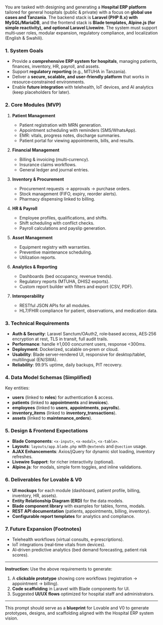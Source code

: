 You are tasked with designing and generating a **Hospital ERP platform** tailored for general hospitals (public & private) with a focus on **global use cases and Tanzania**. The backend stack is **Laravel (PHP 8.x) with MySQL/MariaDB**, and the frontend stack is **Blade templates, Alpine.js (for simple reactivity), and optional Laravel Livewire**. The system must support multi‑user roles, modular expansion, regulatory compliance, and localization (English & Swahili).

### 1. System Goals
- Provide a **comprehensive ERP system for hospitals**, managing patients, finances, inventory, HR, payroll, and assets.
- Support **regulatory reporting** (e.g., MTUHA in Tanzania).
- Deliver a **secure, scalable, and user‑friendly platform** that works in resource‑constrained environments.
- Enable **future integration** with telehealth, IoT devices, and AI analytics (keep placeholders for later).

### 2. Core Modules (MVP)
1. **Patient Management**
   - Patient registration with MRN generation.
   - Appointment scheduling with reminders (SMS/WhatsApp).
   - EMR: vitals, progress notes, discharge summaries.
   - Patient portal for viewing appointments, bills, and results.

2. **Financial Management**
   - Billing & invoicing (multi‑currency).
   - Insurance claims workflows.
   - General ledger and journal entries.

3. **Inventory & Procurement**
   - Procurement requests → approvals → purchase orders.
   - Stock management (FIFO, expiry, reorder alerts).
   - Pharmacy dispensing linked to billing.

4. **HR & Payroll**
   - Employee profiles, qualifications, and shifts.
   - Shift scheduling with conflict checks.
   - Payroll calculations and payslip generation.

5. **Asset Management**
   - Equipment registry with warranties.
   - Preventive maintenance scheduling.
   - Utilization reports.

6. **Analytics & Reporting**
   - Dashboards (bed occupancy, revenue trends).
   - Regulatory reports (MTUHA, DHIS2 exports).
   - Custom report builder with filters and export (CSV, PDF).

7. **Interoperability**
   - RESTful JSON APIs for all modules.
   - HL7/FHIR compliance for patient, observations, and medication data.

### 3. Technical Requirements
- **Auth & Security**: Laravel Sanctum/OAuth2, role‑based access, AES‑256 encryption at rest, TLS in transit, full audit trails.
- **Performance**: handle ≥1,000 concurrent users, response <300ms.
- **Deployment**: Dockerized, scalable on‑prem or cloud.
- **Usability**: Blade server‑rendered UI, responsive for desktop/tablet, multilingual (EN/SWA).
- **Reliability**: 99.9% uptime, daily backups, PIT recovery.

### 4. Data Model Schemas (Simplified)
Key entities:
- **users** (linked to **roles**) for authentication & access.
- **patients** (linked to **appointments** and **invoices**).
- **employees** (linked to **users**, **appointments**, **payrolls**).
- **inventory_items** (linked to **inventory_transactions**).
- **assets** (linked to **maintenance_orders**).

### 5. Design & Frontend Expectations
- **Blade Components**: `<x-input>`, `<x-modal>`, `<x-table>`.
- **Layouts**: `layouts/app.blade.php` with `@extends` and `@section` usage.
- **AJAX Enhancements**: Axios/jQuery for dynamic slot loading, inventory refreshes.
- **Livewire Support**: for richer interactivity (optional).
- **Alpine.js**: for modals, simple form toggles, and inline validations.

### 6. Deliverables for Lovable & V0
- **UI mockups** for each module (dashboard, patient profile, billing, inventory, HR, assets).
- **Entity Relationship Diagram (ERD)** for the data models.
- **Blade component library** with examples for tables, forms, modals.
- **REST API documentation** (patients, appointments, billing, inventory).
- **Configurable report templates** for analytics and compliance.

### 7. Future Expansion (Footnotes)
- Telehealth workflows (virtual consults, e‑prescriptions).
- IoT integrations (real‑time vitals from devices).
- AI‑driven predictive analytics (bed demand forecasting, patient risk scores).

---

**Instruction:** Use the above requirements to generate:
1. A **clickable prototype** showing core workflows (registration → appointment → billing).
2. **Code scaffolding** in Laravel with Blade components for UI.
3. Suggested **UI/UX flows** optimized for hospital staff and administrators.

---

This prompt should serve as a **blueprint** for Lovable and V0 to generate prototypes, designs, and scaffolding aligned with the Hospital ERP system vision.

